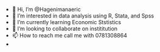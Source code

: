 - 👋 Hi, I’m @Hagenimanaeric
- 👀 I’m interested in  data analysis using R, Stata, and Spss
- 🌱 I’m currently learning Economic Ststistics
- 💞️ I’m looking to collaborate on instititution
- 📫 How to reach me  call me with 0781308864
- 

<!---
Hagenimanaeric/Hagenimanaeric is a ✨ special ✨ repository because its `README.md` (this file) appears on your GitHub profile.
You can click the Preview link to take a look at your changes.
--->

